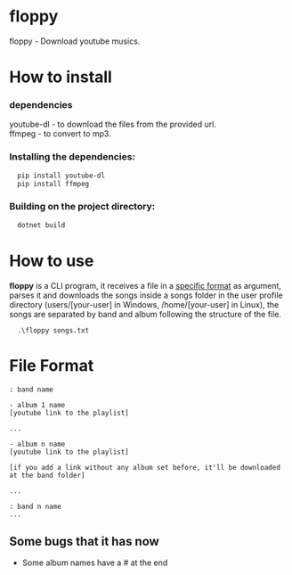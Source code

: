 # floppy
floppy - Download youtube musics.

# How to install

### dependencies
youtube-dl - to download the files from the provided url. <br>
ffmpeg - to convert to mp3.

### Installing the dependencies:
```bash
  pip install youtube-dl
  pip install ffmpeg
```
### Building on the project directory:
```bash
  dotnet build
```
# How to use

**floppy** is a CLI program, it receives a file in a [specific format](#file-format) as argument, parses it and downloads the songs inside a songs folder in the user profile directory (users/[your-user] in Windows, /home/[your-user] in Linux), the songs are separated by band and album following the structure of the file.

```
  .\floppy songs.txt
```

# File Format

```
: band name 

- album 1 name
[youtube link to the playlist]

...

- album n name
[youtube link to the playlist]

[if you add a link without any album set before, it'll be downloaded at the band folder]

...

: band n name
...
```

## Some bugs that it has now
- Some album names have a # at the end
